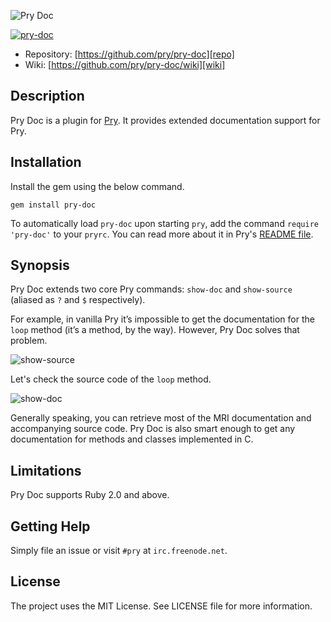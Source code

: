![Pry Doc][logo]

[![pry-doc](https://github.com/pry/pry-doc/actions/workflows/test.yml/badge.svg)](https://github.com/pry/pry-doc/actions/workflows/test.yml)

* Repository: [https://github.com/pry/pry-doc][repo]
* Wiki: [https://github.com/pry/pry-doc/wiki][wiki]

Description
-----------

Pry Doc is a plugin for [Pry][pry]. It provides extended documentation support
for Pry.

Installation
------------

Install the gem using the below command.

    gem install pry-doc

To automatically load `pry-doc` upon starting `pry`, add the command `require 'pry-doc'` to your `pryrc`.
You can read more about it in Pry's [README file][pry-overview].

Synopsis
--------

Pry Doc extends two core Pry commands: `show-doc` and `show-source` (aliased as
`?` and `$` respectively).

For example, in vanilla Pry it’s impossible to get the documentation for the
`loop` method (it’s a method, by the way). However, Pry Doc solves that problem.

![show-source][show-doc]

Let's check the source code of the `loop` method.

![show-doc][show-source]

Generally speaking, you can retrieve most of the MRI documentation and
accompanying source code. Pry Doc is also smart enough to get any documentation
for methods and classes implemented in C.

Limitations
-----------

Pry Doc supports Ruby 2.0 and above.

Getting Help
------------

Simply file an issue or visit `#pry` at `irc.freenode.net`.

License
-------

The project uses the MIT License. See LICENSE file for more information.

[logo]: http://img-fotki.yandex.ru/get/6724/98991937.13/0_9faaa_26ec83af_orig "Pry Doc"
[pry]: https://github.com/pry/pry
[pry-overview]: https://github.com/pry/pry#overview
[show-source]: http://img-fotki.yandex.ru/get/9303/98991937.13/0_9faac_aa86e189_orig "show-source extended by Pry Doc"
[show-doc]: http://img-fotki.yandex.ru/get/9058/98991937.13/0_9faab_68d7a43a_orig "show-doc extended by Pry Doc"
[repo]: https://github.com/pry/pry-doc
[wiki]: https://github.com/pry/pry-doc/wiki
